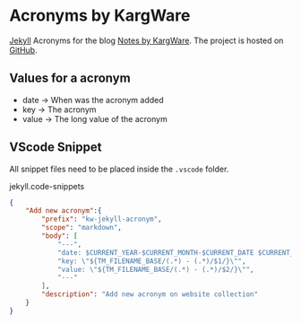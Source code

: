 # Acronyms by KargWare

[Jekyll](https://jekyllrb.com/) Acronyms for the blog [Notes by KargWare](https://notes.kargware.com). The project is hosted on [GitHub](https://github.com/KargWare/Acronyms).

## Values for a acronym

* date -> When was the acronym added
* key -> The acronym
* value -> The long value of the acronym

## VScode Snippet

All snippet files need to be placed inside the `.vscode` folder.  

jekyll.code-snippets

```json
{
	"Add new acronym":{
		"prefix": "kw-jekyll-acronym",
		"scope": "markdown",
		"body": [
			"---",
			"date: $CURRENT_YEAR-$CURRENT_MONTH-$CURRENT_DATE $CURRENT_HOUR:$CURRENT_MINUTE:$CURRENT_SECOND +0200",
			"key: \"${TM_FILENAME_BASE/(.*) - (.*)/$1/}\"",
			"value: \"${TM_FILENAME_BASE/(.*) - (.*)/$2/}\"",
			"---"
		],
		"description": "Add new acronym on website collection"
	}
}
```
